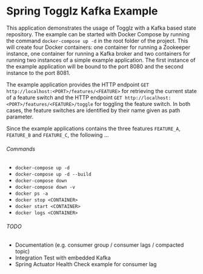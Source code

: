 # Spring Togglz Kafka Example

This application demonstrates the usage of Togglz with a Kafka based state repository. The example can be started with
Docker Compose by running the command `docker-compose up -d` in the root folder of the project. This will create four
Docker containers: one container for running a Zookeeper instance, one container for running a Kafka broker and two
containers for running two instances of a simple example application. The first instance of the example application
will be bound to the port 8080 and the second instance to the port 8081.

The example application provides the HTTP endpoint `GET http://localhost:<PORT>/features/<FEATURE>` for retrieving the
current state of a feature switch and the HTTP endpoint `GET http://localhost:<PORT>/features/<FEATURE>/toggle` for
toggling the feature switch. In both cases, the feature switches are identified by their name given as path parameter.

Since the example applications contains the three features `FEATURE_A`, `FEATURE_B` and `FEATURE_C`, the following ...

###### Commands

* `docker-compose up -d`
* `docker-compose up -d --build`
* `docker-compose down`
* `docker-compose down -v`
* `docker ps -a`
* `docker stop <CONTAINER>`
* `docker start <CONTAINER>`
* `docker logs <CONTAINER>`

###### TODO

* Documentation (e.g. consumer group / consumer lags / compacted topic)
* Integration Test with embedded Kafka
* Spring Actuator Health Check example for consumer lag
